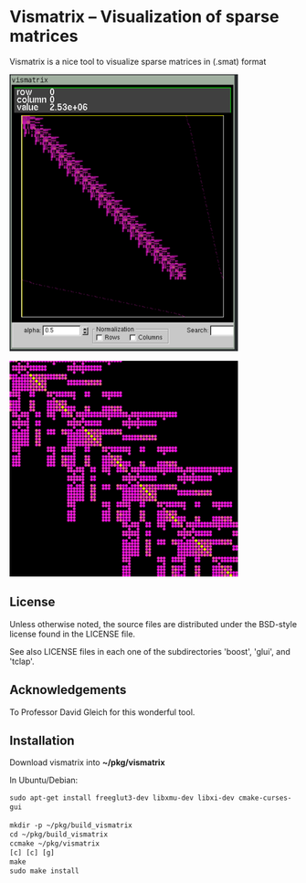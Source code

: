# Vismatrix &ndash; Visualization of sparse matrices

Vismatrix is a nice tool to visualize sparse matrices in (.smat) format

<div id="container">
<p><img src="figs/fig01.png" width="400"></p>
<p><img src="figs/fig02.png" width="400"></p>
</div>

## License

Unless otherwise noted, the source files are distributed under the BSD-style license found in the
LICENSE file.

See also LICENSE files in each one of the subdirectories 'boost', 'glui', and 'tclap'.

## Acknowledgements

To Professor David Gleich for this wonderful tool.

## Installation

Download vismatrix into **~/pkg/vismatrix**

In Ubuntu/Debian:
```
sudo apt-get install freeglut3-dev libxmu-dev libxi-dev cmake-curses-gui

mkdir -p ~/pkg/build_vismatrix
cd ~/pkg/build_vismatrix
ccmake ~/pkg/vismatrix
[c] [c] [g]
make
sudo make install
```
